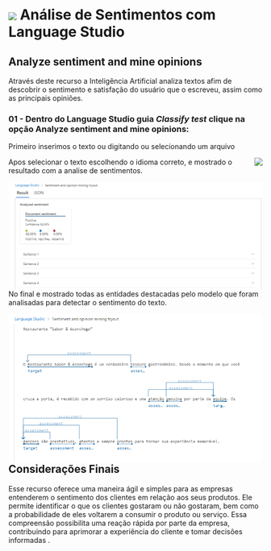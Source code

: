 <h1>
    <a href="https://www.dio.me/">
     <img align="center" width="60px" src="https://hermes.dio.me/lab_projects/badges/dc92e499-6ec6-4c82-af3f-00c40538ca80.png"></a>
    <span> 
Análise de Sentimentos com Language Studio </span>
</h1>

## Analyze sentiment and mine opinions

Através deste recurso a Inteligência Artificial analiza textos afim de descobrir o sentimento e satisfação do usuário que o escreveu, assim como as principais opiniões.

### 01 - Dentro do Language Studio guia _Classify test_ clique na opção Analyze sentiment and mine opinions:

Primeiro inserimos o texto ou digitando ou selecionando um arquivo

<img align="right" src="https://https://github.com/hjacauna/Dio--IA-Azure-Fundamentals/blob/main/Imagens/DP03/texto.png?raw=true" width=""/>

Apos selecionar o texto escolhendo o idioma correto, e mostrado o resultado com a analise de sentimentos.

<img align="right" src="https://github.com/hjacauna/Dio--IA-Azure-Fundamentals/blob/main/Imagens/DP03/analise%20texto.png?raw=true" width=""/>

No final e mostrado todas as entidades destacadas pelo modelo que foram analisadas para detectar o sentimento do texto.

<img align="right" src="https://github.com/hjacauna/Dio--IA-Azure-Fundamentals/blob/main/Imagens/DP03/palavras%20chaves.png?raw=true" width=""/>

## Considerações Finais

Esse recurso oferece uma maneira ágil e simples para as empresas entenderem o sentimento dos clientes em relação aos seus produtos. Ele permite identificar o que os clientes gostaram ou não gostaram, bem como a probabilidade de eles voltarem a consumir o produto ou serviço. Essa compreensão possibilita uma reação rápida por parte da empresa, contribuindo para aprimorar a experiência do cliente e tomar decisões informadas .
